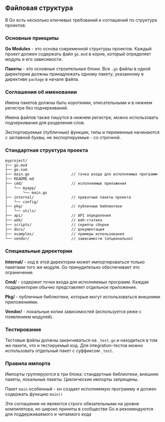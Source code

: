## Файловая структура

В Go есть несколько ключевых требований и соглашений по структуре проектов:

### Основные принципы

**Go Modules** - это основа современной структуры проектов. Каждый проект должен содержать файл `go.mod` в корне, 
который определяет модуль и его зависимости.

**Пакеты** - это основные строительные блоки. Все `.go` файлы в одной директории должны принадлежать одному пакету, 
указанному в директиве `package` в начале файла.

### Соглашения об именовании

Имена пакетов должны быть короткими, описательными и в нижнем регистре без подчеркиваний. 

Имена файлов также пишутся в нижнем регистре, можно использовать подчеркивания для разделения слов.

Экспортируемые (публичные) функции, типы и переменные начинаются с заглавной буквы, не экспортируемые - со строчной.

### Стандартная структура проекта

```bash
myproject/
├── go.mod
├── go.sum
├── main.go                   // точка входа для исполняемых программ
├── README.md
├── cmd/                      // исполняемые приложения
│   └── myapp/
│       └── main.go
├── internal/                 // приватные пакеты проекта
│   └── config/
├── pkg/                      // публичные библиотеки
│   └── utils/
├── api/                      // API определения
├── web/                      // веб-статика
├── scripts/                  // скрипты сборки
├── docs/                     // документация
├── examples/                 // примеры использования
└── vendor/                   // зависимости (опционально)
```

### Специальные директории

**Internal/** - код в этой директории может импортироваться только пакетами того же модуля. Go принудительно обеспечивает это ограничение.

**Cmd/** - содержит точки входа для исполняемых программ. Каждая поддиректория обычно представляет отдельное приложение.

**Pkg/** - публичные библиотеки, которые могут использоваться внешними приложениями.

**Vendor/** - локальные копии зависимостей (используется реже с появлением модулей).

### Тестирование

Тестовые файлы должны заканчиваться на `_test.go` и находиться в том же пакете, что и тестируемый код. 
Для integration-тестов можно использовать отдельный пакет с суффиксом `_test`.

### Правила импорта

Импорты группируются в три блока: стандартные библиотеки, внешние пакеты, локальные пакеты. Циклические импорты запрещены.

Пакет `main` особенный - он создает исполняемую программу и должен содержать функцию `main()`

Эти соглашения не являются строго обязательными на уровне компилятора, но широко приняты в сообществе Go и рекомендуются 
для поддерживаемого и читаемого кода